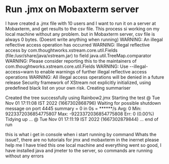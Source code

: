 
# Run .jmx on Mobaxterm server

I have created a .jmx file with 10 users and I want to run it on a server at Mobaxterm, and get results to the csv file. This process si working on my local machine without any problem. but in Mobaxterm server, csv file is always 0 bytes. (Doesnt write anything when running)
WARNING: An illegal reflective access operation has occurred
WARNING: Illegal reflective access by com.thoughtworks.xstream.core.util.Fields (file:/usr/share/java/xstream.jar) to field java.util.TreeMap.comparator
WARNING: Please consider reporting this to the maintainers of com.thoughtworks.xstream.core.util.Fields
WARNING: Use --illegal-access=warn to enable warnings of further illegal reflective access operations
WARNING: All illegal access operations will be denied in a future release
Security framework of XStream not explicitly initialized, using predefined black list on your own risk.
Creating summariser <summary>
Created the tree successfully using Rainbow2.jmx
Starting the test @ Tue Nov 01 17:11:08 IST 2022 (1667302868796)
Waiting for possible shutdown message on port 4445
summary =      0 in     0s = ******/s Avg:     0 Min: 9223372036854775807 Max: -9223372036854775808 Err:     0 (0.00%)
Tidying up ...    @ Tue Nov 01 17:11:19 IST 2022 (1667302879844)
... end of run

this is what i get in console when i start running by command
Whats the issue?,  there are no tutorials for jmx and mobaxterm in the inernet please help me
I have tried this one local machine and everything went so good, I have installed java and jmeter to the server, so commands are running without any errors

        